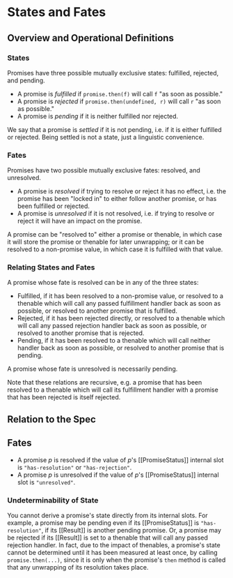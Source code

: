 # States and Fates

## Overview and Operational Definitions

### States

Promises have three possible mutually exclusive states: fulfilled, rejected, and pending.

- A promise is *fulfilled* if `promise.then(f)` will call `f` "as soon as possible."
- A promise is *rejected* if `promise.then(undefined, r)` will call `r` "as soon as possible."
- A promise is *pending* if it is neither fulfilled nor rejected.

We say that a promise is *settled* if it is not pending, i.e. if it is either fulfilled or rejected. Being settled is not a state, just a linguistic convenience.

### Fates

Promises have two possible mutually exclusive fates: resolved, and unresolved.

- A promise is *resolved* if trying to resolve or reject it has no effect, i.e. the promise has been "locked in" to either follow another promise, or has been fulfilled or rejected.
- A promise is *unresolved* if it is not resolved, i.e. if trying to resolve or reject it will have an impact on the promise.

A promise can be "resolved to" either a promise or thenable, in which case it will store the promise or thenable for later unwrapping; or it can be resolved to a non-promise value, in which case it is fulfilled with that value.

### Relating States and Fates

A promise whose fate is resolved can be in any of the three states:

- Fulfilled, if it has been resolved to a non-promise value, or resolved to a thenable which will call any passed fulfillment handler back as soon as possible, or resolved to another promise that is fulfilled.
- Rejected, if it has been rejected directly, or resolved to a thenable which will call any passed rejection handler back as soon as possible, or resolved to another promise that is rejected.
- Pending, if it has been resolved to a thenable which will call neither handler back as soon as possible, or resolved to another promise that is pending.

A promise whose fate is unresolved is necessarily pending.

Note that these relations are recursive, e.g. a promise that has been resolved to a thenable which will call its fulfillment handler with a promise that has been rejected is itself rejected.

## Relation to the Spec

## Fates

- A promise _p_ is resolved if the value of _p_'s [[PromiseStatus]] internal slot is `"has-resolution"` or `"has-rejection"`.
- A promise _p_ is unresolved if the value of _p_'s [[PromiseStatus]] internal slot is `"unresolved"`.

### Undeterminability of State

You cannot derive a promise's state directly from its internal slots. For example, a promise may be pending even if its [[PromiseStatus]] is `"has-resolution"`, if its [[Result]] is another pending promise. Or, a promise may be rejected if its [[Result]] is set to a thenable that will call any passed rejection handler. In fact, due to the impact of thenables, a promise's state cannot be determined until it has been measured at least once, by calling `promise.then(...)`, since it is only when the promise's `then` method is called that any unwrapping of its resolution takes place.

